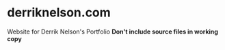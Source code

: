 derriknelson.com
================

Website for Derrik Nelson's Portfolio
**Don't include source files in working copy**
